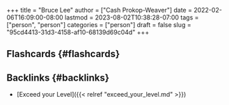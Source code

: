 +++
title = "Bruce Lee"
author = ["Cash Prokop-Weaver"]
date = 2022-02-06T16:09:00-08:00
lastmod = 2023-08-02T10:38:28-07:00
tags = ["person", "person"]
categories = ["person"]
draft = false
slug = "95cd4413-31d3-4158-af10-68139d69c04d"
+++

## Flashcards {#flashcards}


## Backlinks {#backlinks}

-   [Exceed your Level]({{< relref "exceed_your_level.md" >}})
